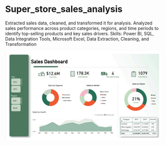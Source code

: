 # Super_store_sales_analysis

Extracted sales data, cleaned, and transformed it for analysis. Analyzed sales performance across product categories, regions, and time periods to identify top-selling products and key sales drivers. Skills: Power BI, SQL, Data Integration Tools, Microsoft Excel, Data Extraction, Cleaning, and Transformation

![logo](https://github.com/RamVish1997/Super-store-sales-analysis/blob/main/Super%20store%20sales%20analysis.jpg)
